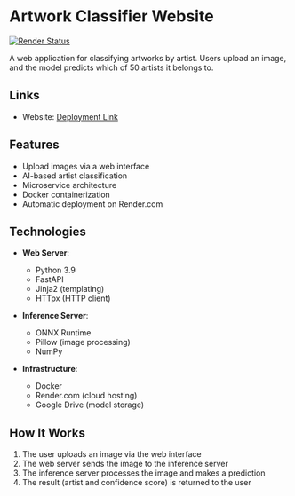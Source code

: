 # Artwork Classifier Website

[![Render Status](https://img.shields.io/badge/Render-Online-brightgreen)](https://best-artwork-classifier-website-91vq.onrender.com)

A web application for classifying artworks by artist. Users upload an image, and the model predicts which of 50 artists it belongs to.

## Links

- Website: [Deployment Link](https://best-artwork-classifier-website-91vq.onrender.com)

## Features

- Upload images via a web interface
- AI-based artist classification
- Microservice architecture
- Docker containerization
- Automatic deployment on Render.com

## Technologies

- **Web Server**:
  - Python 3.9
  - FastAPI
  - Jinja2 (templating)
  - HTTpx (HTTP client)

- **Inference Server**:
  - ONNX Runtime
  - Pillow (image processing)
  - NumPy

- **Infrastructure**:
  - Docker
  - Render.com (cloud hosting)
  - Google Drive (model storage)

## How It Works

1. The user uploads an image via the web interface
2. The web server sends the image to the inference server
3. The inference server processes the image and makes a prediction
4. The result (artist and confidence score) is returned to the user

